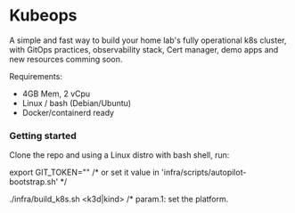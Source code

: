 # Kubeops

A simple and fast way to build your home lab's fully operational k8s cluster, with GitOps practices, observability
stack, Cert manager, demo apps and new resources comming soon.

Requirements:
- 4GB Mem, 2 vCpu 
- Linux / bash (Debian/Ubuntu)
- Docker/containerd ready


### Getting started
Clone the repo and using a Linux distro with bash shell, run:


export GIT_TOKEN="<your Github token>"     /* or set it value in 'infra/scripts/autopilot-bootstrap.sh' */

./infra/build_k8s.sh <k3d|kind>    /* param.1: set the platform.
